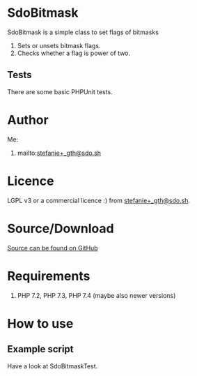 # SdoBitmask

SdoBitmask is a simple class to set flags of bitmasks

1. Sets or unsets bitmask flags.
2. Checks whether a flag is power of two.

## Tests

There are some basic PHPUnit tests.

# Author

Me:

1. mailto:stefanie+_gth@sdo.sh

# Licence

LGPL v3 or a commercial licence :) from stefanie+_gth@sdo.sh.

# Source/Download

[Source can be found on GitHub](https://github.com/Schmidt-DevOps/sdo-bitmask.git)

# Requirements

1. PHP 7.2, PHP 7.3, PHP 7.4 (maybe also newer versions)

# How to use

## Example script

Have a look at SdoBitmaskTest.
